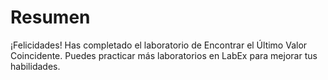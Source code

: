 # Resumen

¡Felicidades! Has completado el laboratorio de Encontrar el Último Valor Coincidente. Puedes practicar más laboratorios en LabEx para mejorar tus habilidades.
